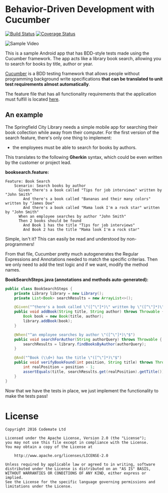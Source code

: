 # Behavior-Driven Development with Cucumber

[![Build Status](https://travis-ci.org/CodemateLtd/Android-Cucumber-BDD-Sample.svg?branch=master)](https://travis-ci.org/CodemateLtd/Android-Cucumber-BDD-Sample) [![Coverage Status](https://coveralls.io/repos/github/CodemateLtd/Android-Cucumber-BDD-Sample/badge.svg?branch=master)](https://coveralls.io/github/CodemateLtd/Android-Cucumber-BDD-Sample?branch=master)

![Sample Video](https://raw.githubusercontent.com/CodemateLtd/Android-Cucumber-BDD-Sample/master/art/sample_video.gif)

This is a sample Android app that has BDD-style tests made using the Cucumber framework. The app acts like a library book search, allowing you to search for books by title, author or year.

[Cucumber](https://cucumber.io/) is a BDD testing framework that allows people without programming background write specifications **that can be translated to unit test requirements almost automatically**.

The feature file that has all functionality requirements that the application must fulfill is located [here](https://github.com/CodemateLtd/Android-Cucumber-BDD-Sample/blob/master/app/src/test/resources/com.codemate.booklibrary/booksearch.feature).

## An example

The Springfield City Library needs a simple mobile app for searching their book collection while away from their computer. For the first version of the search feature, there's only one thing to implement:

* the employees must be able to search for books by authors.

This translates to the following **Gherkin** syntax, which could be even written by the customer or project lead.

**booksearch.feature:**

```gherkin
Feature: Book Search
    Scenario: Search books by author
      Given there's a book called "Tips for job interviews" written by "John Smith"
        And there's a book called "Bananas and their many colors" written by "James Doe"
        And there's a book called "Mama look I'm a rock star" written by "John Smith"
      When an employee searches by author "John Smith"
      Then 2 books should be found
        And Book 1 has the title "Tips for job interviews"
        And Book 2 has the title "Mama look I'm a rock star"
```

Simple, isn't it? This can easily be read and understood by non-programmers!

From that file, Cucumber pretty much autogenerates the Regular Expressions and Annotations needed to match the specific criterias. Then we only need to add the test logic and if we want, modify the method names.


**BookSearchSteps.java (annotations and methods auto-generated):**

```java
public class BookSearchSteps {
    private Library library = new Library();
    private List<Book> searchResults = new ArrayList<>();

    @Given("^there's a book called \"([^\"]*)\" written by \"([^\"]*)\"$")
    public void addBook(String title, String author) throws Throwable {
        Book book = new Book(title, author);
        library.addBook(book);
    }

    @When("^an employee searches by author \"([^\"]*)\"$")
    public void searchForAuthor(String authorQuery) throws Throwable {
        searchResults = library.findBooksByAuthor(authorQuery);
    }

    @And("^Book (\\d+) has the title \"([^\"]*)\"$")
    public void verifyBookFound(int position, String title) throws Throwable {
        int realPosition = position - 1;
        assertEquals(title, searchResults.get(realPosition).getTitle());
    }
}
```

Now that we have the tests in place, we just implement the functionality to make the tests pass!

# License

```
Copyright 2016 Codemate Ltd

Licensed under the Apache License, Version 2.0 (the "License");
you may not use this file except in compliance with the License.
You may obtain a copy of the License at

    http://www.apache.org/licenses/LICENSE-2.0

Unless required by applicable law or agreed to in writing, software
distributed under the License is distributed on an "AS IS" BASIS,
WITHOUT WARRANTIES OR CONDITIONS OF ANY KIND, either express or implied.
See the License for the specific language governing permissions and
limitations under the License.
```
